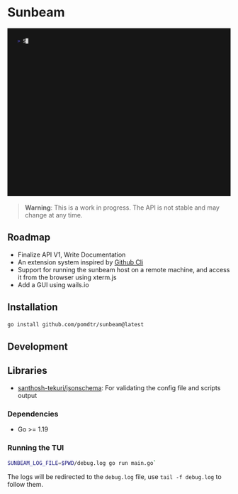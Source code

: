 
# Sunbeam

![Demo](./demo/demo.gif)

> **Warning**: This is a work in progress. The API is not stable and may change at any time.

## Roadmap

- Finalize API V1, Write Documentation
- An extension system inspired by [Github Cli](https://docs.github.com/en/github-cli/github-cli/creating-github-cli-extensions)
- Support for running the sunbeam host on a remote machine, and access it from the browser using xterm.js
- Add a GUI using wails.io

## Installation

```bash
go install github.com/pomdtr/sunbeam@latest
```

## Development

## Libraries

- [santhosh-tekuri/jsonschema](https://github.com/santhosh-tekuri/jsonschema): For validating the config file and scripts output

### Dependencies

- Go >= 1.19

### Running the TUI

```bash
SUNBEAM_LOG_FILE=$PWD/debug.log go run main.go`
```

The logs will be redirected to the `debug.log` file, use `tail -f debug.log` to follow them.
